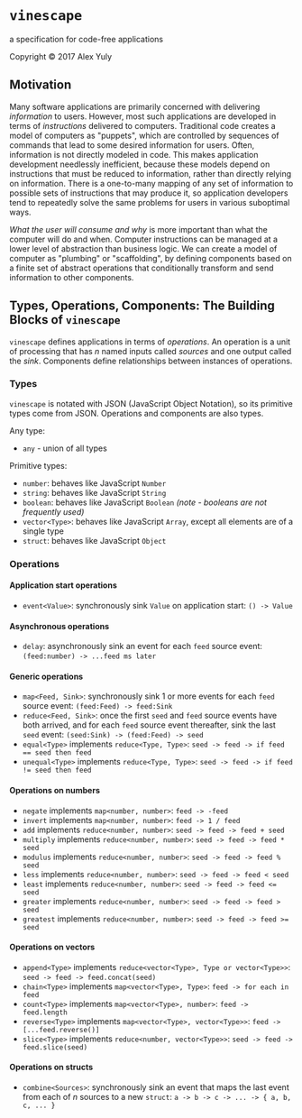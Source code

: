 # `vinescape`
a specification for code-free applications

Copyright &copy; 2017 Alex Yuly

## Motivation

Many software applications are primarily concerned with delivering *information* to users. However, most such applications are developed in terms of *instructions* delivered to computers. Traditional code creates a model of computers as "puppets", which are controlled by sequences of commands that lead to some desired information for users. Often, information is not directly modeled in code. This makes application development needlessly inefficient, because these models depend on instructions that must be reduced to information, rather than directly relying on information. There is a one-to-many mapping of any set of information to possible sets of instructions that may produce it, so application developers tend to repeatedly solve the same problems for users in various suboptimal ways.

*What the user will consume and why* is more important than what the computer will do and when. Computer instructions can be managed at a lower level of abstraction than business logic. We can create a model of computer as "plumbing" or "scaffolding", by defining components based on a finite set of abstract operations that conditionally transform and send information to other components.

## Types, Operations, Components: The Building Blocks of `vinescape`

`vinescape` defines applications in terms of *operations*. An operation is a unit of processing that has *n* named inputs called *sources* and one output called the *sink*. Components define relationships between instances of operations.

### Types

`vinescape` is notated with JSON (JavaScript Object Notation), so its primitive types come from JSON. Operations and components are also types.

Any type:
- `any` - union of all types

Primitive types:
- `number`: behaves like JavaScript `Number`
- `string`: behaves like JavaScript `String`
- `boolean`: behaves like JavaScript `Boolean` *(note - booleans are not frequently used)*
- `vector<Type>`: behaves like JavaScript `Array`, except all elements are of a single type
- `struct`: behaves like JavaScript `Object`

### Operations

#### Application start operations
- `event<Value>`: synchronously sink `Value` on application start: `() -> Value`

#### Asynchronous operations
- `delay`: asynchronously sink an event for each `feed` source event: `(feed:number) -> ...feed ms later`

#### Generic operations
- `map<Feed, Sink>`: synchronously sink 1 or more events for each `feed` source event: `(feed:Feed) -> feed:Sink`
- `reduce<Feed, Sink>`: once the first `seed` and `feed` source events have both arrived, and for each `feed` source event thereafter, sink the last `seed` event: `(seed:Sink) -> (feed:Feed) -> seed`
- `equal<Type>` implements `reduce<Type, Type>`: `seed -> feed -> if feed == seed then feed`
- `unequal<Type>` implements `reduce<Type, Type>`: `seed -> feed -> if feed != seed then feed`
#### Operations on numbers

- `negate` implements `map<number, number>`: `feed -> -feed`
- `invert` implements `map<number, number>`: `feed -> 1 / feed`
- `add` implements `reduce<number, number>`: `seed -> feed -> feed + seed`
- `multiply` implements `reduce<number, number>`: `seed -> feed -> feed * seed`
- `modulus` implements `reduce<number, number>`: `seed -> feed -> feed % seed`
- `less` implements `reduce<number, number>`: `seed -> feed -> feed < seed`
- `least` implements `reduce<number, number>`: `seed -> feed -> feed <= seed`
- `greater` implements `reduce<number, number>`: `seed -> feed -> feed > seed`
- `greatest` implements `reduce<number, number>`: `seed -> feed -> feed >= seed`

#### Operations on vectors

- `append<Type>` implements `reduce<vector<Type>, Type or vector<Type>>`: `seed -> feed -> feed.concat(seed)`
- `chain<Type>` implements `map<vector<Type>, Type>`: `feed -> for each in feed`
- `count<Type>` implements `map<vector<Type>, number>`: `feed -> feed.length`
- `reverse<Type>` implements `map<vector<Type>, vector<Type>>`: `feed -> [...feed.reverse()]`
- `slice<Type>` implements `reduce<number, vector<Type>>`: `seed -> feed -> feed.slice(seed)`

#### Operations on structs

- `combine<Sources>`: synchronously sink an event that maps the last event from each of *n* sources to a new `struct`: `a -> b -> c -> ... -> { a, b, c, ... }`
